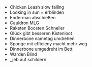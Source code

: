 - Chicken Leash slow falling
- Looking in sun = erblinden 
- Enderman abschießen
- Cauldron MLG 
- Raketen Boosten Schneller
- Glück gibt besseren Kistenloot
- Dinnerbone nametag umdrehen
- Sponge mit efficieny macht mehr weg
- Dinnerbone umgedreht im Bett
- Warden Blind
- _jeb auf schildern